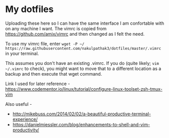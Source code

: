 # My dotfiles

Uploading these here so I can have the same interface I am confortable with on any machine I want.
The vimrc is copied from https://github.com/amix/vimrc and then changed as I felt the need.

To use my vimrc file, enter `wget -P ~/ https://raw.githubusercontent.com/nakulpathak3/dotfiles/master/.vimrc` in your terminal. 

This assumes you don't have an existing .vimrc. If you do (quite likely; `vim ~/.vimrc` to check), you might want to move that to a different location as a backup and then execute that wget command.

Link I used for later reference - https://www.codementor.io/linux/tutorial/configure-linux-toolset-zsh-tmux-vim

Also useful -
 - http://mikebuss.com/2014/02/02/a-beautiful-productive-terminal-experience/
 - https://danielmiessler.com/blog/enhancements-to-shell-and-vim-productivity/
